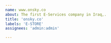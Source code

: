 ```yaml
---
name: www.onsky.co
about: The first E-Services company in Iraq,.
title: 'onsky.co'
labels: 'E-STORE'
assignees: 'admin:admin'

---
```



